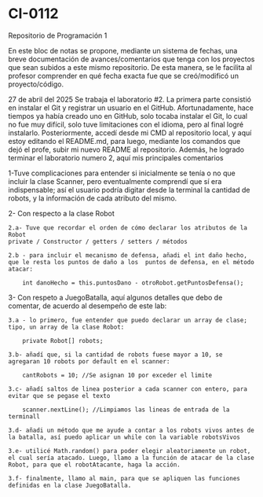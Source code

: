 # CI-0112
Repositorio de Programación 1

En este bloc de notas se propone, mediante un sistema de fechas, una breve documentación de avances/comentarios que tenga con los proyectos que sean subidos a este mismo repositorio. De esta manera, se le facilita al profesor comprender en qué fecha exacta fue que se creó/modificó un proyecto/código.

27 de abril del 2025
Se trabaja el laboratorio #2. La primera parte consistió en instalar el Git y registrar un usuario en el GitHub. Afortunadamente, hace tiempos ya había creado uno en GitHub, solo tocaba instalar el Git, lo cual no fue muy difícil, solo tuve limitaciones con el idioma, pero al final logré instalarlo.
Posteriormente, accedí desde mi CMD al repositorio local, y aquí estoy editando el README.md, para luego, mediante los comandos que dejó el profe, subir mi nuevo README al repositorio.
Además, he logrado terminar el laboratorio numero 2, aquí mis principales comentarios

1-Tuve complicaciones para entender si inicialmente se tenía o no que incluir la clase Scanner, pero eventualmente comprendí que sí era indispensable; así el usuario podría digitar desde la terminal la cantidad de robots, y la información de cada atributo del mismo.

2- Con respecto a la clase Robot
	
	2.a- Tuve que recordar el orden de cómo declarar los atributos de la Robot
	private / Constructor / getters / setters / métodos
	
	2.b - para incluir el mecanismo de defensa, añadi el int daño hecho, que le resta los puntos de daño a los	puntos de defensa, en el método atacar:

		int danoHecho = this.puntosDano - otroRobot.getPuntosDefensa();
	
3- Con respeto a JuegoBatalla, aquí algunos detalles que debo de comentar, de acuerdo al desempeño de este lab:
	
	3.a - lo primero, fue entender que puedo declarar un array de clase; tipo, un array de la clase Robot:
		
		private Robot[] robots;

	3.b- añadí que, si la cantidad de robots fuese mayor a 10, se agregaran 10 robots por default en el scanner:

		cantRobots = 10; //Se asignan 10 por exceder el limite

	3.c- añadí saltos de linea posterior a cada scanner con entero, para evitar que se pegase el texto

		scanner.nextLine(); //Limpiamos las lineas de entrada de la terminall

	3.d- añadi un método que me ayude a contar a los robots vivos antes de la batalla, así puedo aplicar un while con la variable robotsVivos

	3.e- utilicé Math.random() para poder elegir aleatoriamente un robot, el cual sería atacado. Luego, llamo a la función de atacar de la clase Robot, para que el robotAtacante, haga la acción.

	3.f- finalmente, llamo al main, para que se apliquen las funciones definidas en la clase JuegoBatalla.